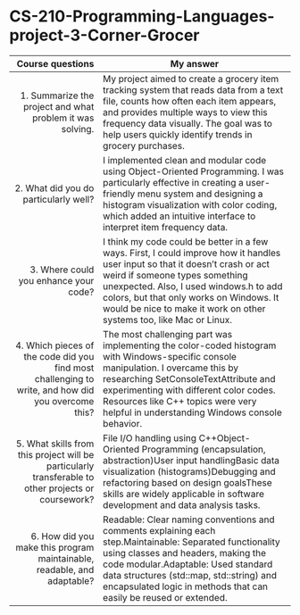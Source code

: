   # CS-210-Programming-Languages-project-3-Corner-Grocer
|Course questions|My answer| 
|-----:|-----------|
|1. Summarize the project and what problem it was solving.|My project aimed to create a grocery item tracking system that reads data from a text file, counts how often each item appears, and provides multiple ways to view this frequency data visually. The goal was to help users quickly identify trends in grocery purchases.|
|2. What did you do particularly well?| I implemented clean and modular code using Object-Oriented Programming. I was particularly effective in creating a user-friendly menu system and designing a histogram visualization with color coding, which added an intuitive interface to interpret item frequency data.|
|3. Where could you enhance your code?|I think my code could be better in a few ways. First, I could improve how it handles user input so that it doesn’t crash or act weird if someone types something unexpected. Also, I used windows.h to add colors, but that only works on Windows. It would be nice to make it work on other systems too, like Mac or Linux.|
|4. Which pieces of the code did you find most challenging to write, and how did you overcome this?|The most challenging part was implementing the color-coded histogram with Windows-specific console manipulation. I overcame this by researching SetConsoleTextAttribute and experimenting with different color codes. Resources like C++ topics were very helpful in understanding Windows console behavior.|
|5. What skills from this project will be particularly transferable to other projects or coursework?| File I/O handling using C++Object-Oriented Programming (encapsulation, abstraction)User input handlingBasic data visualization (histograms)Debugging and refactoring based on design goalsThese skills are widely applicable in software development and data analysis tasks.|
  |6. How did you make this program maintainable, readable, and adaptable?|Readable: Clear naming conventions and comments explaining each step.Maintainable: Separated functionality using classes and headers, making the code modular.Adaptable: Used standard data structures (std::map, std::string) and encapsulated logic in methods that can easily be reused or extended.|

